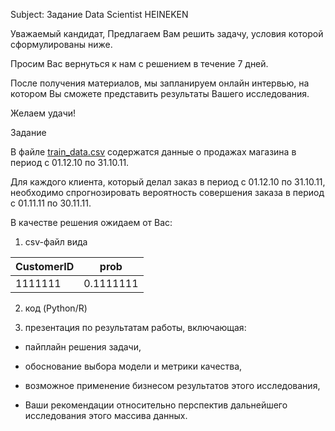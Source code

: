 Subject: Задание Data Scientist HEINEKEN

Уважаемый кандидат,
Предлагаем Вам решить задачу, условия которой сформулированы ниже.

Просим Вас вернуться к нам с решением в течение 7 дней.

После получения материалов, мы запланируем онлайн интервью, на котором Вы сможете представить результаты Вашего исследования.

Желаем удачи!

Задание

В файле [train_data.csv](https://drive.google.com/file/d/1YG0sF1s6hk1M1e3ibQ3tdBjI1bhKZw7f/view?usp=sharing) содержатся данные о продажах магазина в период с 01.12.10 по 31.10.11.

Для каждого клиента, который делал заказ в период с 01.12.10 по 31.10.11, необходимо спрогнозировать вероятность совершения заказа в период с 01.11.11 по 30.11.11.

В качестве решения ожидаем от Вас:

1. csv-файл вида 

| CustomerID | prob |
| ---------- | ---- |
| 1111111 | 0.1111111 |

2. код (Python/R)

3. презентация по результатам работы, включающая:

- пайплайн решения задачи,

- обоснование выбора модели и метрики качества,

- возможное применение бизнесом результатов этого исследования,

- Ваши рекомендации относительно перспектив дальнейшего исследования этого массива данных.